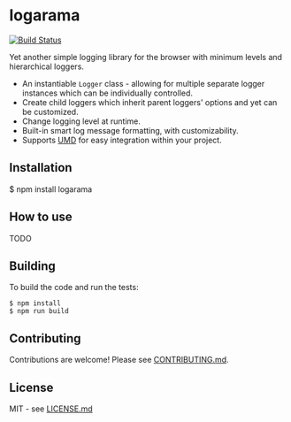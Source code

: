# logarama

[![Build Status](https://secure.travis-ci.org/hiddentao/logarama.png)](http://travis-ci.org/hiddentao/logarama)

Yet another simple logging library for the browser with minimum levels and hierarchical loggers.

* An instantiable `Logger` class - allowing for multiple separate logger instances which can be individually controlled.
* Create child loggers which inherit parent loggers' options and yet can be customized.
* Change logging level at runtime.
* Built-in smart log message formatting, with customizability.
* Supports [UMD](https://github.com/umdjs/umd) for easy integration within your project.

## Installation

$ npm install logarama

## How to use

TODO

## Building

To build the code and run the tests:

    $ npm install
    $ npm run build


## Contributing

Contributions are welcome! Please see [CONTRIBUTING.md](https://github.com/hiddentao/logarama/blob/master/CONTRIBUTING.md).


## License

MIT - see [LICENSE.md](https://github.com/hiddentao/logarama/blob/master/LICENSE.md)